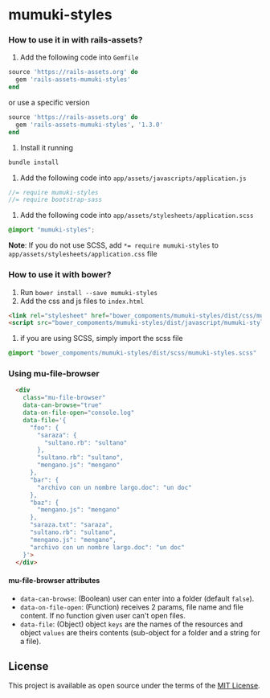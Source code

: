 # mumuki-styles

### How to use it in with rails-assets?

1. Add the following code into `Gemfile`

 ```ruby
 source 'https://rails-assets.org' do
   gem 'rails-assets-mumuki-styles'
 end
 ```

  or use a specific version

  ```ruby
  source 'https://rails-assets.org' do
    gem 'rails-assets-mumuki-styles', '1.3.0'
  end
  ```

1. Install it running

  ```bash
  bundle install
  ```

1. Add the following code into `app/assets/javascripts/application.js`

  ```js
  //= require mumuki-styles
  //= require bootstrap-sass
  ```

1. Add the following code into `app/assets/stylesheets/application.scss`

  ```scss
  @import "mumuki-styles";
  ```
  **Note**: If you do not use SCSS, add `*= require mumuki-styles` to `app/assets/stylesheets/application.css` file


### How to use it with bower?

1. Run `bower install --save mumuki-styles`
1. Add the css and js files to `index.html`

  ```html
  <link rel="stylesheet" href="bower_compoments/mumuki-styles/dist/css/mumuki-styles.css">
  <script src="bower_compoments/mumuki-styles/dist/javascript/mumuki-styles.js"></script>
  ```
1. if you are using SCSS, simply import the scss file

  ```scss
  @import "bower_compoments/mumuki-styles/dist/scss/mumuki-styles.scss"
  ```

### Using mu-file-browser

```html
  <div
    class="mu-file-browser"
    data-can-browse="true"
    data-on-file-open="console.log"
    data-file='{
      "foo": {
        "saraza": {
          "sultano.rb": "sultano"
        },
        "sultano.rb": "sultano",
        "mengano.js": "mengano"
      },
      "bar": {
        "archivo con un nombre largo.doc": "un doc"
      },
      "baz": {
        "mengano.js": "mengano"
      },
      "saraza.txt": "saraza",
      "sultano.rb": "sultano",
      "mengano.js": "mengano",
      "archivo con un nombre largo.doc": "un doc"
    }'>
  </div>
```

#### mu-file-browser attributes
* `data-can-browse`: (Boolean) user can enter into a folder (default `false`).
* `data-on-file-open`: (Function) receives 2 params, file name and file content. If no function given user can't open files.
* `data-file`: (Object) object `keys` are the names of the resources and object `values` are theirs contents (sub-object for a folder and a string for a file).

## License

This project is available as open source under the terms of the [MIT License](http://opensource.org/licenses/MIT).
